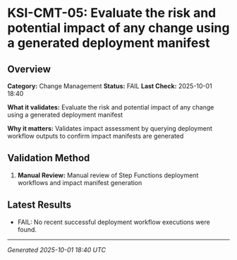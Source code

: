 # KSI-CMT-05: Evaluate the risk and potential impact of any change using a generated deployment manifest

## Overview

**Category:** Change Management
**Status:** FAIL
**Last Check:** 2025-10-01 18:40

**What it validates:** Evaluate the risk and potential impact of any change using a generated deployment manifest

**Why it matters:** Validates impact assessment by querying deployment workflow outputs to confirm impact manifests are generated

## Validation Method

1. **Manual Review:** Manual review of Step Functions deployment workflows and impact manifest generation

## Latest Results

- FAIL: No recent successful deployment workflow executions were found.

---
*Generated 2025-10-01 18:40 UTC*